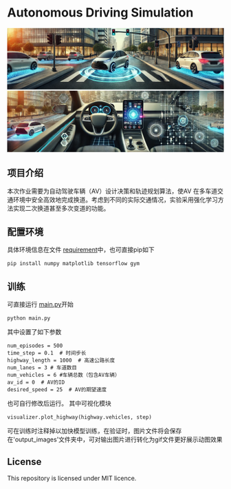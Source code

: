 # Autonomous Driving Simulation
![Image text](image.png)
## 项目介绍
本次作业需要为自动驾驶车辆（AV）设计决策和轨迹规划算法，使AV 在多车道交通环境中安全高效地完成换道。考虑到不同的实际交通情况，实验采用强化学习方法实现二次换道甚至多次变道的功能。
## 配置环境
具体环境信息在文件 [requirement](requirement.txt)中，也可直接pip如下
```
pip install numpy matplotlib tensorflow gym
```
## 训练
可直接运行 [main.py](main.py)开始
```
python main.py
```
其中设置了如下参数
```
num_episodes = 500
time_step = 0.1  # 时间步长
highway_length = 1000  # 高速公路长度
num_lanes = 3 # 车道数目
num_vehicles = 6 #车辆总数（包含AV车辆）
av_id = 0  # AV的ID
desired_speed = 25  # AV的期望速度
```
也可自行修改后运行。
其中可视化模块
```
visualizer.plot_highway(highway.vehicles, step)
```
可在训练时注释掉以加快模型训练，在验证时，图片文件将会保存在'output_images'文件夹中，可对输出图片进行转化为gif文件更好展示动图效果

## License
This repository is licensed under MIT licence.

